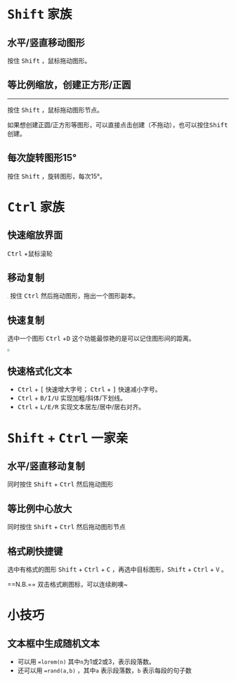 # <kbd>Shift</kbd> 家族

## 水平/竖直移动图形

按住 <kbd>Shift</kbd> ，鼠标拖动图形。

## 等比例缩放，创建正方形/正圆

---

按住 <kbd>Shift</kbd> ，鼠标拖动图形节点。

如果想创建正圆/正方形等图形，可以直接点击创建（不拖动），也可以按住<kbd>Shift</kbd> 创建。

## 每次旋转图形15°

按住 <kbd>Shift</kbd> ，旋转图形，每次15°。

# <kbd>Ctrl</kbd> 家族

## 快速缩放界面

<kbd>Ctrl</kbd> +鼠标滚轮

## 移动复制

<img src="https://gitee.com/feng-xiaomo/fengimages/raw/master/20220401212039.png?mode=logol" style="zoom: 15%;" />
按住 <kbd>Ctrl</kbd> 然后拖动图形，拖出一个图形副本。

## 快速复制

选中一个图形 <kbd>Ctrl</kbd> +<kbd>D</kbd> 这个功能最惊艳的是可以记住图形间的距离。

<img src="https://gitee.com/feng-xiaomo/fengimages/raw/master/20220401214123.png" style="zoom: 33%;" />

## 快速格式化文本

- <kbd>Ctrl</kbd> + <kbd>[</kbd> 快速增大字号； <kbd>Ctrl</kbd> + <kbd>]</kbd> 快速减小字号。
- <kbd>Ctrl</kbd> + <kbd>B/I/U</kbd> 实现加粗/斜体/下划线。
- <kbd>Ctrl</kbd> + <kbd>L/E/R</kbd> 实现文本居左/居中/居右对齐。

# <kbd>Shift</kbd> + <kbd>Ctrl</kbd> 一家亲

## 水平/竖直移动复制

同时按住 <kbd>Shift</kbd> + <kbd>Ctrl</kbd> 然后拖动图形

## 等比例中心放大

同时按住 <kbd>Shift</kbd> + <kbd>Ctrl</kbd> 然后拖动图形节点

## 格式刷快捷键

选中有格式的图形 <kbd>Shift</kbd> + <kbd>Ctrl</kbd> + <kbd>C</kbd> ，再选中目标图形，<kbd>Shift</kbd> + <kbd>Ctrl</kbd> + <kbd>V</kbd> 。

==N.B.== 双击格式刷图标，可以连续刷噢~

# 小技巧

## 文本框中生成随机文本

- 可以用 `=lorem(n)` 其中`n`为1或2或3，表示段落数。
- 还可以用 `=rand(a,b)` ，其中`a` 表示段落数，`b` 表示每段的句子数



